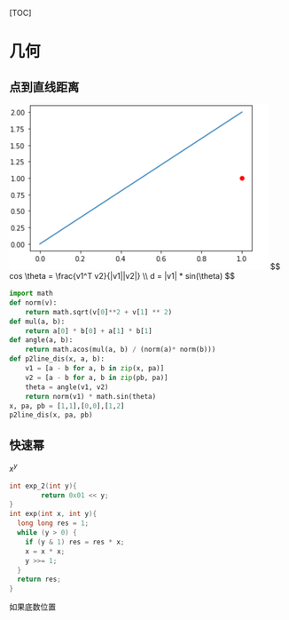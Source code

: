 [TOC]

# 几何

## 点到直线距离

<img src=".数学/image-20210717004655528.png" alt="image-20210717004655528" style="zoom:50%;" />
$$
cos \theta =  \frac{v1^T v2}{|v1||v2|} \\
d = |v1| * sin(\theta)
$$

```python
import math
def norm(v):
    return math.sqrt(v[0]**2 + v[1] ** 2)
def mul(a, b):
    return a[0] * b[0] + a[1] * b[1]
def angle(a, b):
    return math.acos(mul(a, b) / (norm(a)* norm(b)))
def p2line_dis(x, a, b):
    v1 = [a - b for a, b in zip(x, pa)]
    v2 = [a - b for a, b in zip(pb, pa)]
    theta = angle(v1, v2)
    return norm(v1) * math.sin(theta)
x, pa, pb = [1,1],[0,0],[1,2]
p2line_dis(x, pa, pb)
```





## 快速幂

$x^y$

```c++
int exp_2(int y){
		return 0x01 << y;
}
int exp(int x, int y){
  long long res = 1;
  while (y > 0) {
    if (y & 1) res = res * x;
    x = x * x;
    y >>= 1;
  }
  return res;
}
```



如果底数位置